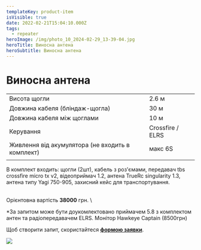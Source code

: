 ```yaml
---
templateKey: product-item
isVisible: true
date: 2022-02-21T15:04:10.000Z
tags:
  - repeater
heroImage: /img/photo_10_2024-02-29_13-39-04.jpg
heroTitle: Виносна антена
heroSubtitle: Виносна антена
---
```

# Виносна антена

|                                                   |                 |
| ------------------------------------------------- | --------------- |
| Висота щогли                         |2.6 м |                 
| Довжина кабеля (бліндаж-щогла)                    | 30 м            |
| Довжина кабеля між щоглами                        | 10 м            |
| Керування                                       | Crossfire / ELRS   
| Живлення від акумулятора (﻿не входить в комплект) | макс 6S           |
|                                                   |                 |

В комплект входить:
щогли (2шт), кабель  з роз'ємами,
передавач tbs crossfire micro tx v2,
відеоприймач 1.2,
антена TrueRc singularity 1.3,
антена типу Yagi 750-905,
захисний кейс для транспортування. 


\
Орієнтовна вартість **38000** грн. \

*За запитом може бути доукомлектовано приймачем 5.8 з комплектом антен та радіопередавачем ELRS.
Монітор Hawkeye Captain (8500грн)

Щоб створити запит, скористайтеся <a href="https://docs.google.com/forms/d/e/1FAIpQLSflTILqQ9CENT9xGsnn4Ke6l-D-2m2yaclV2jH2pzXmjGk51w/viewform" target="_blank" rel="noopener noreferrer">**формою заявки**</a>.

![](/img/photo_6_2024-02-29_13-39-04.jpg)